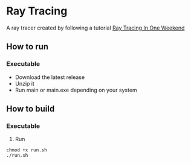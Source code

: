 # Ray Tracing

A ray tracer created by following a tutorial [Ray Tracing In One Weekend](https://raytracing.github.io/books/RayTracingInOneWeekend.html)

## How to run

### Executable

- Download the latest release
- Unzip it
- Run main or main.exe depending on your system

<!-- ### [Web version](SemkiShow.github.io/RayTracer/) -->

## How to build

### Executable

<!-- 1. Install Raylib following one of these tutorials based on your system: [Linux](https://github.com/raysan5/raylib/wiki/Working-on-GNU-Linux), [Windows](https://github.com/raysan5/raylib/wiki/Working-on-Windows), [macOS](https://github.com/raysan5/raylib/wiki/Working-on-macOS) -->
1. Run 
```
chmod +x run.sh
./run.sh
```

<!-- ### Web version

1. Install Raylib following one of these tutorials based on your system: [Linux](https://github.com/raysan5/raylib/wiki/Working-on-GNU-Linux), [Windows](https://github.com/raysan5/raylib/wiki/Working-on-Windows), [macOS](https://github.com/raysan5/raylib/wiki/Working-on-macOS)
1. Setup Emscripten using [this tutorial](https://github.com/raysan5/raylib/wiki/Working-for-Web-(HTML5))
1. Run
```
chmod +x run.sh
./run.sh --web
``` -->
